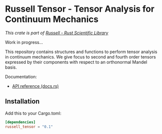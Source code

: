 # Russell Tensor - Tensor Analysis for Continuum Mechanics

_This crate is part of [Russell - Rust Scientific Library](https://github.com/cpmech/russell)_

Work in progress...

This repository contains structures and functions to perform tensor analysis in continuum mechanics. We give focus to second and fourth order tensors expressed by their components with respect to an orthonormal Mandel basis.

Documentation:

- [API reference (docs.rs)](https://docs.rs/russell_tensor)

## Installation

Add this to your Cargo.toml:

```toml
[dependencies]
russell_tensor = "0.1"
```
